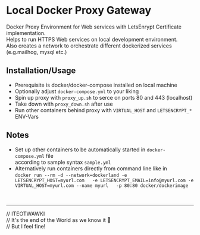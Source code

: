 # Local Docker Proxy Gateway
Docker Proxy Environment for Web services with LetsEnrypt Certificate implementation.  
Helps to run HTTPS Web services on local development environment.  
Also creates a network to orchestrate different dockerized services (e.g.mailhog, mysql etc.)

## Installation/Usage
- Prerequisite is docker/docker-compose installed on local machine
- Optionally adjust `docker-compose.yml` to your liking
- Spin up proxy with `proxy_up.sh` to serce on ports 80 and 443 (localhost)
- Take down with `proxy_down.sh` after use
- Run other containers behind proxy with `VIRTUAL_HOST` and `LETSENCRYPT_*` ENV-Vars

## Notes
- Set up other containers to be automatically started in `docker-compose.yml` file  
according to sample syntax `sample.yml`
- Alternatively run containers directly from command line like in   
`docker run --rm -d --network=dockerland -e LETSENCRYPT_HOST=myurl.com  
-e LETSENCRYPT_EMAIL=info@myurl.com -e VIRTUAL_HOST=myurl.com --name myurl  
-p 80:80 docker/dockerimage`  

<br><hr>
// ITEOTWAWKI  
// It's the end of the World as we know it 🤔  
// But I feel fine!
        
